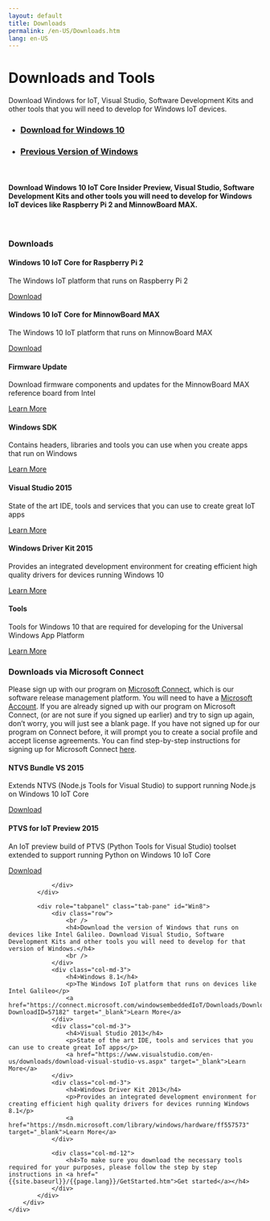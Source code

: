 ```yaml
---
layout: default
title: Downloads
permalink: /en-US/Downloads.htm
lang: en-US
---
```


<div class="row section-heading">
    <div class="col-md-6">
        <h1>Downloads and Tools</h1>
        <p>Download Windows for IoT, Visual Studio, Software Development Kits and other tools that you will need to develop for Windows IoT devices.</p>
    </div>
    <div class="col-md-6">
        <div class="downloads-image"></div>
    </div>
</div>
<div class="row section-heading">
    <div role="tabpanel">
        <ul class="nav nav-tabs" role="tablist">
            <li role="presentation" class="active"><a href="#Win10" aria-controls="Win10" role="tab" data-toggle="tab"><h3>Download for Windows 10</h3></a></li>
            <li role="presentation"><a href="#Win8" aria-controls="Win8" role="tab" data-toggle="tab"><h3>Previous Version of Windows</h3></a></li>
        </ul>
        <div class="tab-content">
            <div role="tabpanel" class="tab-pane active" id="Win10">
                <div class="row">
                    <br />
                    <h4>Download Windows 10 IoT Core Insider Preview, Visual Studio, Software Development Kits and other tools you will need to develop for Windows IoT devices like Raspberry Pi 2 and MinnowBoard MAX.</h4>
                    <br />
                </div>
				<div class="row downloads-background">
                    <div class="col-md-12">
                        <h3>Downloads</h3>
                    </div>
					<div class="col-md-3">
                        <h4>Windows 10 IoT Core for Raspberry Pi 2</h4>
                        <p>The Windows IoT platform that runs on Raspberry Pi 2</p>
                        <a href="http://go.microsoft.com/fwlink/?LinkId=616847" target="_blank">Download</a>
                    </div>
                    <div class="col-md-3">
                        <h4>Windows 10 IoT Core for MinnowBoard MAX</h4>
                        <p>The Windows 10 IoT platform that runs on MinnowBoard MAX</p>
                        <a href="http://go.microsoft.com/fwlink/?LinkId=616848" target="_blank">Download</a>
                    </div>
                    <div class="col-md-3">
                        <h4>Firmware Update</h4>
                        <p>Download firmware components and updates for the MinnowBoard MAX reference board from Intel</p>
                        <a href="http://firmware.intel.com/projects/minnowboard-max" target="_blank">Learn More</a>
                    </div>
                    <div class="col-md-3">
                        <h4>Windows SDK</h4>
                        <p>Contains headers, libraries and tools you can use when you create apps that run on Windows</p>
                        <a href="https://dev.windows.com/en-US/windows-10-developer-preview-tools" target="_blank">Learn More</a>
                    </div>
                    <div class="col-md-3">
                        <h4>Visual Studio 2015</h4>
                        <p>State of the art IDE, tools and services that you can use to create great IoT apps</p>
                        <a href="https://www.visualstudio.com/vs-2015-product-editions" target="_blank">Learn More</a>
                    </div>
                    <div class="col-md-3">
                        <h4>Windows Driver Kit 2015</h4>
                        <p>Provides an integrated development environment for creating efficient high quality drivers for devices running Windows 10</p>
                        <a href="https://dev.windows.com/en-US/featured/hardware/windows-10-hardware-preview-tools" target="_blank">Learn More</a>
                    </div>
                    <div class="col-md-3">
                        <h4>Tools</h4>
                        <p>Tools for Windows 10 that are required for developing for the Universal Windows App Platform</p>
                        <a href="https://dev.windows.com/en-us/downloads/windows-10-developer-tools" target="_blank">Learn More</a>
                    </div>
                </div>
                <div class="row">
                    <div class="col-md-12">
                        <h3>Downloads via Microsoft Connect</h3>
                        <p>Please sign up with our program on <a href="https://connect.microsoft.com/windowsembeddediot/SelfNomination.aspx?ProgramID=8558" target="_blank">Microsoft Connect</a>,
                            which is our software release management platform. You will need to have a <a href="http://www.microsoft.com/en-us/account/default.aspx" target="_blank">Microsoft Account</a>. If you are already signed up with our program on Microsoft Connect,
                            (or are not sure if you signed up earlier) and try to sign up again, don’t worry, you will just see a blank page. If you have not signed up for our program on Connect before,
                            it will prompt you to create a social profile and accept license agreements. You can find step-by-step instructions for signing up for Microsoft Connect
                            <a href="http://ms-iot.github.io/content/SigninMSConnect.htm" target="_blank">here</a>.
                        </p>
                    </div>
                    <div class="col-md-3">
                        <h4>NTVS Bundle VS 2015</h4>
                        <p>Extends NTVS (Node.js Tools for Visual Studio) to support running Node.js on Windows 10 IoT Core</p>
                        <a href="https://github.com/ms-iot/ntvsiot/releases" target="_blank">Download</a>
                    </div>
                    <div class="col-md-3">
                        <h4>PTVS for IoT Preview 2015</h4>
                        <p>An IoT preview build of PTVS (Python Tools for Visual Studio) toolset extended to support running Python on Windows 10 IoT Core</p>
                        <a href="http://connect.microsoft.com/windowsembeddedIoT/Downloads/DownloadDetails.aspx?DownloadID=57795" target="_blank">Download</a>
                    </div>

                </div>
            </div>

            <div role="tabpanel" class="tab-pane" id="Win8">
                <div class="row">
                    <br />
                    <h4>Download the version of Windows that runs on devices like Intel Galileo. Download Visual Studio, Software Development Kits and other tools you will need to develop for that version of Windows.</h4>
                    <br />
                </div>
                <div class="col-md-3">
                    <h4>Windows 8.1</h4>
                    <p>The Windows IoT platform that runs on devices like Intel Galileo</p>
                    <a href="https://connect.microsoft.com/windowsembeddedIoT/Downloads/DownloadDetails.aspx?DownloadID=57182" target="_blank">Learn More</a>
                </div>
                <div class="col-md-3">
                    <h4>Visual Studio 2013</h4>
                    <p>State of the art IDE, tools and services that you can use to create great IoT apps</p>
                    <a href="https://www.visualstudio.com/en-us/downloads/download-visual-studio-vs.aspx" target="_blank">Learn More</a>
                </div>
                <div class="col-md-3">
                    <h4>Windows Driver Kit 2013</h4>
                    <p>Provides an integrated development environment for creating efficient high quality drivers for devices running Windows 8.1</p>
                    <a href="https://msdn.microsoft.com/library/windows/hardware/ff557573" target="_blank">Learn More</a>
                </div>

                <div class="col-md-12">
                    <h4>To make sure you download the necessary tools required for your purposes, please follow the step by step instructions in <a href="{{site.baseurl}}/{{page.lang}}/GetStarted.htm">Get started</a></h4>
                </div>
            </div>
        </div>
    </div>
</div>
